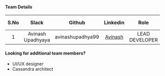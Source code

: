 #### Team Details
| S.No | Slack                 |      Github       | Linkedin |            Role            | Team Lead |
|:----:|:---------------------:|:-----------------:|:--------:|:--------------------------:|-----------|
|   1  | Avinash Upadhyaya     |  avinashupadhya99 | [Avinash](https://www.linkedin.com/in/avinash-upadhyaya/) |       LEAD DEVELOPER       |   Yes     |

#### Looking for additional team members?

- UI/UX designer
- Cassandra architect

